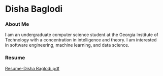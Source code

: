 # Disha Baglodi
### About Me
I am an undergraduate computer science student at the Georgia Institute of Technology with a concentration in intelligence and theory. I am interested in software engineering, machine learning, and data science.

### Resume
[Resume-Disha Baglodi.pdf](https://github.com/dbaglodi/dbaglodi.github.io/files/13789945/Resume-Disha.Baglodi.pdf)
